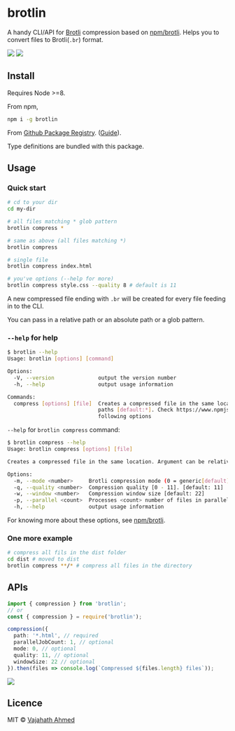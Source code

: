 # brotlin

A handy CLI/API for [Brotli](https://github.com/google/brotli) compression based on [npm/brotli](https://www.npmjs.com/package/brotli). Helps you to convert files to Brotli(`.br`) format.

![](https://github.com/vajahath/brotlin/workflows/Build/badge.svg) [![](https://img.shields.io/badge/TypeScript-Ready-blue.svg)](https://www.typescriptlang.org/)

## Install

Requires Node >=8.

From npm,

```sh
npm i -g brotlin
```

From [Github Package Registry](https://github.com/vajahath/brotlin/packages). ([Guide](https://help.github.com/en/github/managing-packages-with-github-packages/configuring-npm-for-use-with-github-packages)).

Type definitions are bundled with this package.

## Usage

### Quick start

```bash
# cd to your dir
cd my-dir

# all files matching * glob pattern
brotlin compress *

# same as above (all files matching *)
brotlin compress

# single file
brotlin compress index.html

# you've options (--help for more)
brotlin compress style.css --quality 8 # default is 11
```

A new compressed file ending with `.br` will be created for every file feeding in to the CLI.

You can pass in a relative path or an absolute path or a glob pattern.

### `--help` for help

```bash
$ brotlin --help
Usage: brotlin [options] [command]

Options:
  -V, --version              output the version number
  -h, --help                 output usage information

Commands:
  compress [options] [file]  Creates a compressed file in the same location. Argument can be relative/absolute/glob
                             paths [default:*]. Check https://www.npmjs.com/package/brotli to know more about the
                             following options

```

`--help` for `brotlin compress` command:

```bash
$ brotlin compress --help
Usage: brotlin compress [options] [file]

Creates a compressed file in the same location. Argument can be relative/absolute/glob paths [default:*]. Check https://www.npmjs.com/package/brotli to know more about the following options

Options:
  -m, --mode <number>     Brotli compression mode (0 = generic[default], 1 = text, 2 = font (WOFF2))
  -q, --quality <number>  Compression quality [0 - 11]. [default: 11]
  -w, --window <number>   Compression window size [default: 22]
  -p, --parallel <count>  Processes <count> number of files in parallel. [default: 1]
  -h, --help              output usage information
```

For knowing more about these options, see [npm/brotli](https://www.npmjs.com/package/brotli).

### One more example

```bash
# compress all fils in the dist folder
cd dist # moved to dist
brotlin compress **/* # compress all files in the directory
```

## APIs

```ts
import { compression } from 'brotlin';
// or
const { compression } = require('brotlin');

compression({
  path: '*.html', // required
  parallelJobCount: 1, // optional
  mode: 0, // optional
  quality: 11, // optional
  windowSize: 22 // optional
}).then(files => console.log(`Compressed ${files.length} files`));
```

[![](https://img.shields.io/badge/built%20with-ts--np%203-lightgrey?style=flat-square)](https://github.com/vajahath/generator-ts-np) <!--(TSNP VERSION: 3.2.0)-->

## Licence

MIT &copy; [Vajahath Ahmed](https://twitter.com/vajahath7)
